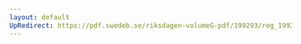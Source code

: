 ```yaml
---
layout: default
UpRedirect: https://pdf.swedeb.se/riksdagen-volumeG-pdf/199293/reg_199293/reg_199293_0291.pdf
---
```

